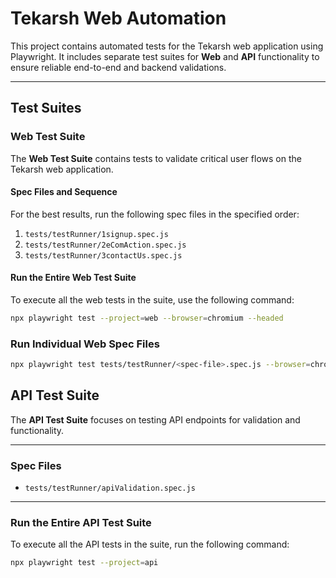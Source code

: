 # Tekarsh Web Automation

This project contains automated tests for the Tekarsh web application using Playwright. It includes separate test suites for **Web** and **API** functionality to ensure reliable end-to-end and backend validations.

---

## **Test Suites**

### **Web Test Suite**

The **Web Test Suite** contains tests to validate critical user flows on the Tekarsh web application.

#### **Spec Files and Sequence**

For the best results, run the following spec files in the specified order:

1. `tests/testRunner/1signup.spec.js`
2. `tests/testRunner/2eComAction.spec.js`
3. `tests/testRunner/3contactUs.spec.js`

#### **Run the Entire Web Test Suite**

To execute all the web tests in the suite, use the following command:

```sh
npx playwright test --project=web --browser=chromium --headed
```

### Run Individual Web Spec Files

```sh
npx playwright test tests/testRunner/<spec-file>.spec.js --browser=chromium --headed
```

## API Test Suite

The **API Test Suite** focuses on testing API endpoints for validation and functionality.

---

### **Spec Files**

- `tests/testRunner/apiValidation.spec.js`

---

### **Run the Entire API Test Suite**

To execute all the API tests in the suite, run the following command:

```sh
npx playwright test --project=api

```
